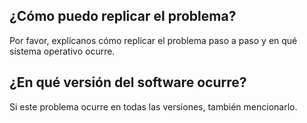 ## ¿Cómo puedo replicar el problema?
Por favor, explícanos cómo replicar el problema paso a paso y en qué sistema operativo ocurre.
## ¿En qué versión del software ocurre?
Si este problema ocurre en todas las versiones, también mencionarlo.
